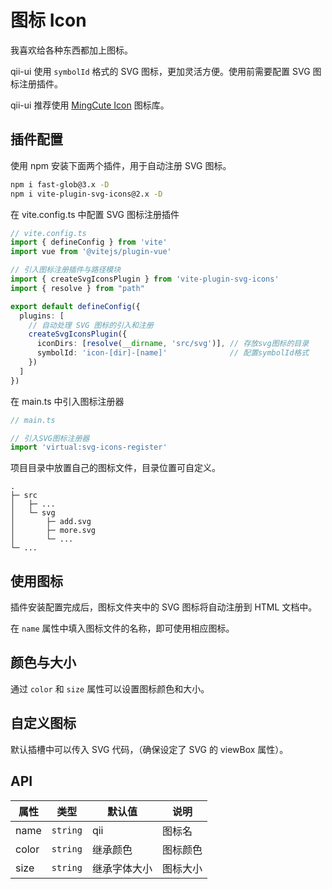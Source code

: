 # 图标 Icon
我喜欢给各种东西都加上图标。

qii-ui 使用 `symbolId` 格式的 SVG 图标，更加灵活方便。使用前需要配置 SVG 图标注册插件。

qii-ui 推荐使用 [MingCute Icon](https://www.mingcute.com/) 图标库。


## 插件配置
使用 npm 安装下面两个插件，用于自动注册 SVG 图标。
```bash
npm i fast-glob@3.x -D
npm i vite-plugin-svg-icons@2.x -D
```

在 vite.config.ts 中配置 SVG 图标注册插件
```ts
// vite.config.ts
import { defineConfig } from 'vite'
import vue from '@vitejs/plugin-vue'

// 引入图标注册插件与路径模块
import { createSvgIconsPlugin } from 'vite-plugin-svg-icons'
import { resolve } from "path"

export default defineConfig({
  plugins: [
    // 自动处理 SVG 图标的引入和注册
    createSvgIconsPlugin({
      iconDirs: [resolve(__dirname, 'src/svg')], // 存放svg图标的目录
      symbolId: 'icon-[dir]-[name]'              // 配置symbolId格式
    })
  ]
})
```

在 main.ts 中引入图标注册器
```ts
// main.ts

// 引入SVG图标注册器
import 'virtual:svg-icons-register'
```

项目目录中放置自己的图标文件，目录位置可自定义。
```
.
├─ src
│   ├─ ...
│   └─ svg
│       ├─ add.svg
│       ├─ more.svg
│       └─ ...
└─ ...
```


## 使用图标
插件安装配置完成后，图标文件夹中的 SVG 图标将自动注册到 HTML 文档中。

在 `name` 属性中填入图标文件的名称，即可使用相应图标。

<demo src="./src/icon/use.vue"/>


## 颜色与大小
通过 `color` 和 `size` 属性可以设置图标颜色和大小。
<demo src="./src/icon/color.vue"/>


## 自定义图标
默认插槽中可以传入 SVG 代码，（确保设定了 SVG 的 viewBox 属性）。
<demo src="./src/icon/svg.vue"/>



## API

| 属性 | 类型 | 默认值 | 说明 |
| --- | --- | --- | --- |
| name | `string` | qii | 图标名 |
| color | `string` | 继承颜色 | 图标颜色 |
| size | `string` | 继承字体大小 | 图标大小 |
